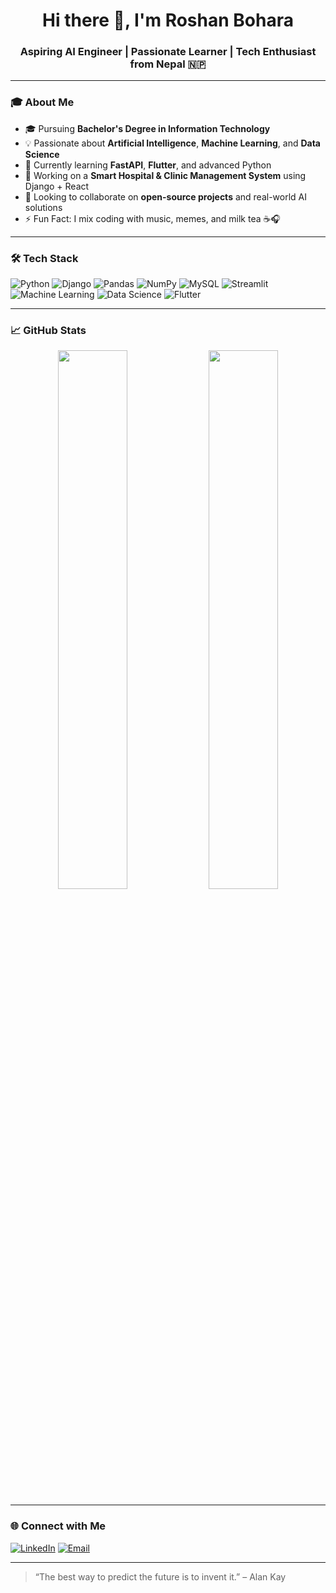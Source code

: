 <h1 align="center">Hi there 👋, I'm Roshan Bohara</h1>
<h3 align="center">Aspiring AI Engineer | Passionate Learner | Tech Enthusiast from Nepal 🇳🇵</h3>

---

### 🎓 About Me

- 🎓 Pursuing **Bachelor's Degree in Information Technology**
- 💡 Passionate about **Artificial Intelligence**, **Machine Learning**, and **Data Science**
- 🌱 Currently learning **FastAPI**, **Flutter**, and advanced Python
- 🔭 Working on a **Smart Hospital & Clinic Management System** using Django + React
- 🤝 Looking to collaborate on **open-source projects** and real-world AI solutions
- ⚡ Fun Fact: I mix coding with music, memes, and milk tea ☕🎧

---

### 🛠️ Tech Stack

![Python](https://img.shields.io/badge/Python-3670A0?style=for-the-badge&logo=python&logoColor=ffdd54)
![Django](https://img.shields.io/badge/-Django-092E20?style=for-the-badge&logo=django&logoColor=white)
![Pandas](https://img.shields.io/badge/-Pandas-150458?style=for-the-badge&logo=pandas&logoColor=white)
![NumPy](https://img.shields.io/badge/-NumPy-013243?style=for-the-badge&logo=numpy&logoColor=white)
![MySQL](https://img.shields.io/badge/-MySQL-4479A1?style=for-the-badge&logo=mysql&logoColor=white)
![Streamlit](https://img.shields.io/badge/-Streamlit-FF4B4B?style=for-the-badge&logo=streamlit&logoColor=white)
![Machine Learning](https://img.shields.io/badge/-Machine%20Learning-102770?style=for-the-badge&logo=scikit-learn&logoColor=white)
![Data Science](https://img.shields.io/badge/-Data%20Science-003B57?style=for-the-badge&logo=databricks&logoColor=white)
![Flutter](https://img.shields.io/badge/Flutter-02569B?style=for-the-badge&logo=flutter&logoColor=white)


---

### 📈 GitHub Stats

<p align="center">
  <img src="https://github-readme-stats.vercel.app/api?username=roshanbohara-git&show_icons=true&theme=tokyonight" width="47%" />
  <img src="https://github-readme-streak-stats.herokuapp.com/?user=roshanbohara-git&theme=tokyonight" width="47%" />
</p>

---

### 🌐 Connect with Me

[![LinkedIn](https://img.shields.io/badge/LinkedIn-blue?style=flat&logo=linkedin)](https://linkedin.com/in/roshanbohara)
[![Email](https://img.shields.io/badge/Gmail-red?style=flat&logo=gmail&logoColor=white)](mailto:roshanbohara925@email.com)

---

> “The best way to predict the future is to invent it.” – Alan Kay
